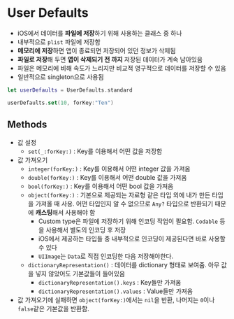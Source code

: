 # User Defaults

- iOS에서 데이터를 **파일에 저장**하기 위해 사용하는 클래스 중 하나
- 내부적으로 `plist` 파일에 저장함
- **메모리에 저장**하면 앱이 종료되면 저장되어 있던 정보가 삭제됨
- **파일로 저장**해 두면 **앱이 삭제되기 전 까지** 저장된 데이터가 계속 남아있음
- 파일은 메모리에 비해 속도가 느리지만 비교적 영구적으로 데이터를 저장할 수 있음
- 일반적으로 singleton으로 사용됨

```swift
let userDefaults = UserDefaults.standard

userDefaults.set(10, forKey:"Ten")


```

## Methods

- 값 설정
  - `set(_:forKey:)` : Key를 이용해서 어떤 값을 저장함
- 값 가져오기
  - `integer(forKey:)` : Key를 이용해서 어떤 integer 값을 가져옴
  - `double(forKey:)` : Key를 이용해서 어떤 double 값을 가져옴
  - `bool(forKey:)` : Key를 이용해서 어떤 bool 값을 가져옴
  - `object(forKey:)` : 기본으로 제공되는 자료형 같은 타입 외에 내가 만든 타입을 가져올 때 사용. 어떤 타입인지 알 수 없으므로 `Any?` 타입으로 반환되기 때문에 **캐스팅**해서 사용해야 함
    - Custom type은 파일에 저장하기 위해 인코딩 작업이 필요함. `Codable` 등을 사용해서 별도의 인코딩 후 저장
    - iOS에서 제공하는 타입들 중 내부적으로 인코딩이 제공된다면 바로 사용할 수 있다
    - `UIImage`는 `Data`로 직접 인코딩한 다음 저장해야한다.
  - `dictionaryRepresentation()` : 데이터를 dictionary 형태로 보여줌. 아무 값을 넣지 않았어도 기본값들이 들어있음
    - `dictionaryRepresentation().keys` : Key들만 가져옴
    - `dictionaryRepresentation().values` : Value들만 가져옴
- 값 가져오기에 실패하면 `object(forKey:)`에서는 `nil`을 반환, 나머지는 `0`이나 `false`같은 기본값을 반환함.